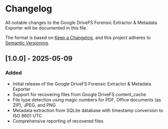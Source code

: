 # Changelog

All notable changes to the Google DriveFS Forensic Extractor & Metadata Exporter will be documented in this file.

The format is based on [Keep a Changelog](https://keepachangelog.com/en/1.0.0/),
and this project adheres to [Semantic Versioning](https://semver.org/spec/v2.0.0.html).

## [1.0.0] - 2025-05-09

### Added
- Initial release of the Google DriveFS Forensic Extractor & Metadata Exporter
- Support for recovering files from Google DriveFS content_cache
- File type detection using magic numbers for PDF, Office documents (as ZIP), JPEG, and PNG
- Metadata extraction from SQLite database with timestamp conversion to ISO 8601 UTC
- Comprehensive reporting of recovered files
